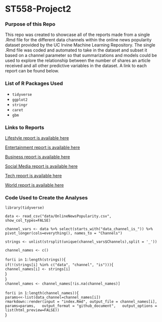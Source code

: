 # ST558-Project2

### Purpose of this Repo

This repo was created to showcase all of the reports made from a single .Rmd file for the different 
data channels within the online news popularity dataset provided by the UC Irvine Machine Learning 
Repository. The single .Rmd file was coded and automated to take in the dataset and subset it based 
on a channel parameter so that summarizations and models could be used to explore the relationship 
between the number of shares an article received and all other predictive variables in the dataset.
A link to each report can be found below.

### List of R Packages Used  

  * `tidyverse`
  * `ggplot2`
  * `stringr`
  * `caret`
  * `gbm`  

### Links to Reports

[Lifestyle report is available here](lifestyle.md)
  
[Entertainment report is available here](entertainment.md)
  
[Business report is available here](bus.md)
  
[Social Media report is available here](socmed.md)
  
[Tech report is available here](tech.md)
  
[World report is available here](world.md)

### Code Used to Create the Analyses

`library(tidyverse)`  

`data <- read_csv("data/OnlineNewsPopularity.csv", show_col_types=FALSE)`  

`channel_vars <- data %>% select(starts_with("data_channel_is_")) %>%   
  pivot_longer(cols=everything(), names_to = "Channels")`  

`strings <- unlist(strsplit(unique(channel_vars$Channels),split = '_'))`  

`channel_names <- c()`  

`for(i in 1:length(strings))`{  
  `if(!(strings[i] %in% c("data", "channel", "is")))`{  
    `channel_names[i] <- strings[i]`  
  }  
}  
`channel_names <- channel_names[!is.na(channel_names)]`  

`for(i in 1:length(channel_names))`{  
  `params<<-list(data_channel=channel_names[i])`  
  `rmarkdown::render(input = "index.Rmd", output_file = channel_names[i],  
                    params=params,  
                    output_format = "github_document",  
                    output_options = list(html_preview=FALSE))`  
}  
  

